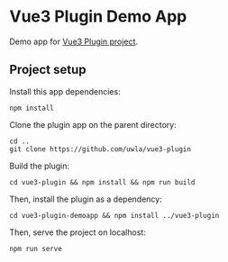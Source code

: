 # Vue3 Plugin Demo App

Demo app for [Vue3 Plugin project](https://github.com/uwla/vue3-plugin).

## Project setup

Install this app dependencies:

```
npm install
```

Clone the plugin app on the parent directory:

```
cd .. 
git clone https://github.com/uwla/vue3-plugin
```

Build the plugin:

```
cd vue3-plugin && npm install && npm run build
```

Then, install the plugin as a dependency:

```
cd vue3-plugin-demoapp && npm install ../vue3-plugin
```

Then, serve the project on localhost:

```
npm run serve
```
